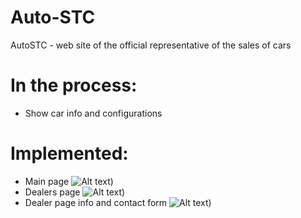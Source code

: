 # Auto-STC
AutoSTC - web site of the official representative of the sales of cars

# In the process:
 - Show car info and configurations

# Implemented:
 - Main page
  ![Alt text](https://raw.githubusercontent.com/korol-sas/Auto-STC/dev/screenshots/main.png))
 - Dealers page
  ![Alt text](https://raw.githubusercontent.com/korol-sas/Auto-STC/dev/screenshots/dealers.png))
 - Dealer page info and contact form
  ![Alt text](https://raw.githubusercontent.com/korol-sas/Auto-STC/dev/screenshots/dealer.png))
